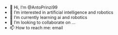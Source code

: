 - 👋 Hi, I’m @AntoPrinzi99
- 👀 I’m interested in artificial intelligence and robotics
- 🌱 I’m currently learning ai and robotics
- 💞️ I’m looking to collaborate on ...
- 📫 How to reach me: email

<!---
AntoPrinzi99/AntoPrinzi99 is a ✨ special ✨ repository because its `README.md` (this file) appears on your GitHub profile.
You can click the Preview link to take a look at your changes.
--->
